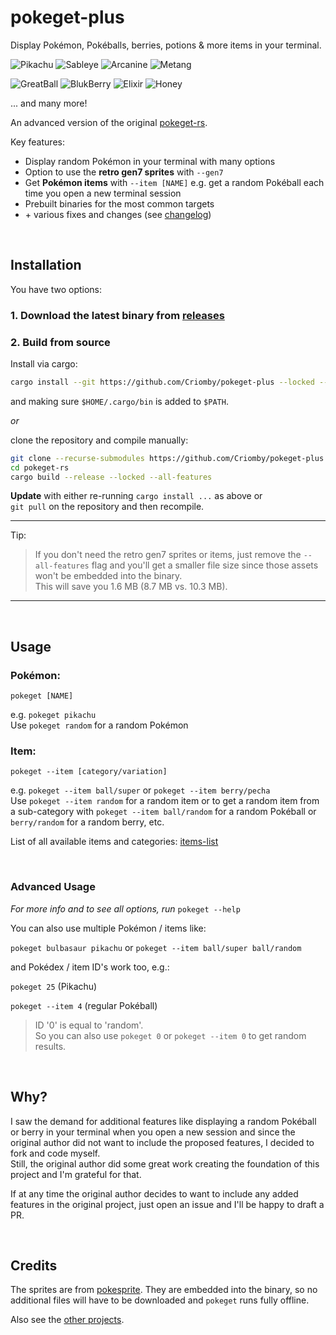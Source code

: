 # pokeget-plus

Display Pokémon, Pokéballs, berries, potions & more items in your terminal.

![Pikachu](https://github.com/msikma/pokesprite/blob/c5aaa610ff2acdf7fd8e2dccd181bca8be9fcb3e/icons/pokemon/regular/pikachu.png)
![Sableye](https://github.com/msikma/pokesprite/blob/c5aaa610ff2acdf7fd8e2dccd181bca8be9fcb3e/icons/pokemon/regular/sableye.png)
![Arcanine](https://github.com/msikma/pokesprite/blob/c5aaa610ff2acdf7fd8e2dccd181bca8be9fcb3e/icons/pokemon/regular/arcanine.png)
![Metang](https://github.com/msikma/pokesprite/blob/c5aaa610ff2acdf7fd8e2dccd181bca8be9fcb3e/icons/pokemon/regular/metang.png)

![GreatBall](https://github.com/msikma/pokesprite/blob/c5aaa610ff2acdf7fd8e2dccd181bca8be9fcb3e/items/ball/great.png)
![BlukBerry](https://github.com/msikma/pokesprite/blob/c5aaa610ff2acdf7fd8e2dccd181bca8be9fcb3e/items/berry/bluk.png)
![Elixir](https://github.com/msikma/pokesprite/blob/c5aaa610ff2acdf7fd8e2dccd181bca8be9fcb3e/items/medicine/elixir.png)
![Honey](https://github.com/msikma/pokesprite/blob/c5aaa610ff2acdf7fd8e2dccd181bca8be9fcb3e/items/other-item/honey.png)

... and many more!

An advanced version of the original [pokeget-rs](https://github.com/talwat/pokeget-rs).

Key features:
- Display random Pokémon in your terminal with many options
- Option to use the **retro gen7 sprites** with `--gen7`
- Get **Pokémon items** with `--item [NAME]`
  e.g. get a random Pokéball each time you open a new terminal session
- Prebuilt binaries for the most common targets
- \+ various fixes and changes (see [changelog](CHANGELOG.md))

<br>

## Installation

You have two options:

### 1. Download the latest binary from [releases](https://github.com/Criomby/pokeget-plus/releases)

### 2. Build from source

Install via cargo:

```sh
cargo install --git https://github.com/Criomby/pokeget-plus --locked --all-features
```
and making sure `$HOME/.cargo/bin` is added to `$PATH`.

*or* 

clone the repository and compile manually:

```sh
git clone --recurse-submodules https://github.com/Criomby/pokeget-plus
cd pokeget-rs
cargo build --release --locked --all-features
```

**Update** with either re-running `cargo install ...` as above or<br>
`git pull` on the repository and then recompile.

---
Tip:

> If you don't need the retro gen7 sprites or items, just remove the `--all-features` flag and you'll get a smaller file size since those assets won't be embedded into the binary.<br>
This will save you 1.6 MB (8.7 MB vs. 10.3 MB).

---

<br>

## Usage

### **Pokémon:**

`pokeget [NAME]`

e.g. `pokeget pikachu`<br>
Use `pokeget random` for a random Pokémon

### **Item:** 

`pokeget --item [category/variation]`

e.g. `pokeget --item ball/super` or `pokeget --item berry/pecha`<br>
Use `pokeget --item random` for a random item or to get a random item from a sub-category with `pokeget --item ball/random` for a random Pokéball or `berry/random` for a random berry, etc.

List of all available items and categories: [items-list](data/items-list.txt)

<br>

### Advanced Usage

*For more info and to see all options, run* `pokeget --help`

You can also use multiple Pokémon / items like:

`pokeget bulbasaur pikachu` or `pokeget --item ball/super ball/random`

and Pokédex / item ID's work too, e.g.:

`pokeget 25` (Pikachu)

`pokeget --item 4` (regular Pokéball)

> ID '0' is equal to 'random'.<br>
So you can also use `pokeget 0` or `pokeget --item 0` to get random results.

<br>

## Why?

I saw the demand for additional features like displaying a random Pokéball or berry in your terminal when you open a new session and since the original author did not want to include the proposed features, I decided to fork and code myself.<br>
Still, the original author did some great work creating the foundation of this project and I'm grateful for that.

If at any time the original author decides to want to include any added features in the original project, just open an issue and I'll be happy to draft a PR.

<br>

## Credits

The sprites are from [pokesprite](https://github.com/msikma/pokesprite).
They are embedded into the binary, so no additional files will have to be downloaded and `pokeget` runs fully offline.

Also see the [other projects](OTHER_PROJECTS.md).
